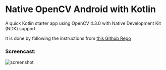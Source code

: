 # Native OpenCV Android with Kotlin



A quick Kotlin starter app using OpenCV 4.3.0 with Native Development Kit (NDK) support.



It is done by following the instructions from [this Github Repo](https://github.com/VlSomers/native-opencv-android-template)



### Screencast:

![screenshot](https://github.com/fengsterooni/NativeOpenCVKotlin/blob/master/screencast.gif)